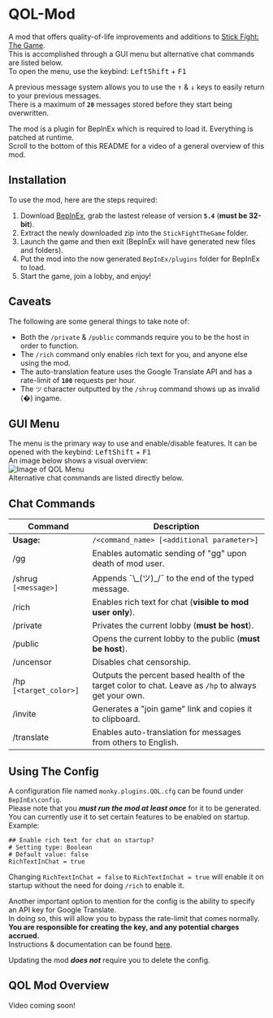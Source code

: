 # QOL-Mod
A mod that offers quality-of-life improvements and additions to [Stick Fight: The Game](https://store.steampowered.com/app/674940/Stick_Fight_The_Game/).<br/>
This is accomplished through a GUI menu but alternative chat commands are listed below.<br/>
To open the menu, use the keybind: <kbd>LeftShift</kbd> + <kbd>F1</kbd><br/>

A previous message system allows you to use the <kbd>↑</kbd> & <kbd>↓</kbd> keys to easily return to your previous messages.<br/>
There is a maximum of **``20``** messages stored before they start being overwritten.<br/>

The mod is a plugin for BepInEx which is required to load it. Everything is patched at runtime.<br/>
Scroll to the bottom of this README for a video of a general overview of this mod.

## Installation

To use the mod, here are the steps required:<br/> 
  1)  Download [BepInEx](https://github.com/BepInEx/BepInEx/releases), grab the lastest release of version **``5.4``** (**must be 32-bit**).
  2)  Extract the newly downloaded zip into the ``StickFightTheGame`` folder.
  3)  Launch the game and then exit (BepInEx will have generated new files and folders).
  4)  Put the mod into the now generated ``BepInEx/plugins`` folder for BepInEx to load.
  5)  Start the game, join a lobby, and enjoy!

## Caveats

The following are some general things to take note of:
  - Both the ``/private`` & ``/public`` commands require you to be the host in order to function.
  - The ``/rich`` command only enables rich text for you, and anyone else using the mod.
  - The auto-translation feature uses the Google Translate API and has a rate-limit of **``100``** requests per hour.
  - The ``ツ`` character outputted by the ``/shrug`` command shows up as invalid (�) ingame.

## GUI Menu

The menu is the primary way to use and enable/disable features. It can be opened with the keybind: <kbd>LeftShift</kbd> + <kbd>F1</kbd><br/>
An image below shows a visual overview:<br/>
![Image of QOL Menu](https://i.ibb.co/LhWr9hV/QOL-MENU-cropped.png)<br/>
Alternative chat commands are listed directly below.
## Chat Commands

Command | Description
--------- | -----------
**Usage:**		| ```/<command_name> [<additional parameter>]```
/gg		| Enables automatic sending of "gg" upon death of mod user.
/shrug ```[<message>]```		| Appends ¯\\\_(ツ)\_/¯ to the end of the typed message.
/rich		| Enables rich text for chat (**visible to mod user only**).
/private		| Privates the current lobby (**must be host**).
/public		| Opens the current lobby to the public (**must be host**).
/uncensor		| Disables chat censorship.
/hp	```[<target_color>]```	| Outputs the percent based health of the target color to chat. Leave as ``/hp`` to always get your own.
/invite		| Generates a "join game" link and copies it to clipboard.
/translate		| Enables auto-translation for messages from others to English.

## Using The Config

A configuration file named ``monky.plugins.QOL.cfg`` can be found under ``BepInEx\config``.<br/>
Please note that you ___must run the mod at least once___ for it to be generated.<br/>
You can currently use it to set certain features to be enabled on startup.<br/>
Example: 
```
## Enable rich text for chat on startup?
# Setting type: Boolean
# Default value: false
RichTextInChat = true
```
Changing ``RichTextInChat = false`` to ``RichTextInChat = true`` will enable it on startup without the need for doing ``/rich`` to enable it.<br/>

Another important option to mention for the config is the ability to specify an API key for Google Translate.<br/>
In doing so, this will allow you to bypass the rate-limit that comes normally.<br/> 
**You are responsible for creating the key, and any potential charges accrued.**<br/>
Instructions & documentation can be found [here](https://cloud.google.com/translate).<br/>

Updating the mod ***does not*** require you to delete the config.

## QOL Mod Overview

Video coming soon!
